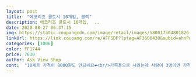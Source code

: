 ```yaml
---
layout: post 
title:  "에코리즈 쿨토시 10개입, 블랙" 
description: 에코리즈 쿨토시 10개입,  ..
date: 2020-08-27 06:37:15 
img: https://static.coupangcdn.com/image/retail/images/580017504801826-b773388e-ff7d-4994-b223-0cd61cd777b8.jpg 
linkUrl: https://link.coupang.com/re/AFFSDP?lptag=AF3600438&subid=ahnPublicAsk&pageKey=76819508&itemId=249272900&vendorItemId=3608297686&traceid=V0-113-328f4a9689d3d6fe 
categories: [1006] 
color: FF1744 
price: 7630 
author: Ask View Shop 
cont:  "10세트 가격이 8000원도 안되네요❤<br/>가족용으로 사려는데 사람이 3명이면 가격이 이거랑 별차이가 없더라고요<br/>개수는 10개,<br/>고무줄 부분이 늘어나면 그냥 흘러 내릴것 같아요.<br/><br/>고무줄부분이 다른 상품들보다 편하긴 하네요.<br/><br/>그래도 쉽게 벗을 수 있는 쿨토시를 선호합니다.<br/><br/>그래도 신축성이 있어서 진짜 둘레가 넓지 않은 이상 맞으실거예요.<br/><br/>그래서 냅다 구매했어요.<br/> 검은색은 더울것 같아서 반사나 잘 되라보 흰색으로 선택했어요<br/>그래서 넓은 쪽은 팔뚝, 좁은 쪽은 손목으로 가게 토시를 낍니다.<br/><br/>그런데 약간 냄새와 먼지가 나니까 빨아서 사용하세요ㅎㅎ<br/>근무지가 실내가 아닌 남편을 위해 구매했습니다<br/>길이는 저한테는 딱 맞는데요.<br/><br/>날씨는 덥고,<br/>남편이 착용감 좋고 예쁘다네요❤<br/>다만 단점은 무봉제가 아니라는 것.<br/><br/>다이소에서도 한개 23천원에 팔던데 그닥 ㅠ<br/>딱히 촉감은 나쁘지 않아요.<br/><br/>로켓배송이라 12시간도 안되어서 왔어요.<br/><br/>마침 날도 쨍쨍한데.<br/>.<br/>사용할 수 있겠네요.<br/><br/>바느질 상태도 나쁘지 않았습니다^^<br/>밴딩 부분이 쪼이지 않아서 살툭튀도 없을거 같습니다ㅋㅋ<br/>보통 개당 2000원 정도의 쿨토시를 구입하곤 했는데 10개 가격이 참으로 이뿌군요^^<br/>삐쩍 마른 남편이 착용하면 길이도 넉넉할거 같으네요<br/>살이 타는 건 싫고,<br/>세탁도 안해봐서 물빠짐 여부도 모르지만<br/>아주 얇은 타입은 아니구요.<br/><br/>아직 착용하고 실외에 나가보지 않았고<br/>얇아서 건조도 빠를거 같고 시원할거 같습니다<br/>올 여름에 남편 팔뚝살 안타게 해주는것만으로<br/>이 제품은 저렴한대신 봉제선이 있다는 것을 참고하셔야 합니다.<br/><br/>일단 제품 진짜 10개네요.<br/><br/>작업용으로 구매한 제품인만큼<br/>저는 만족스러울거 같습니다<br/>제가 팔에 끼웠는데 약간 팔뚝이 가는 편이라서 좀 헐렁하지만 잘 들어갑니다.<br/><br/>좋은점은 위 아래 둘레 길이가 달라요<br/>직업 특성상 고급 토시는 필요없구요 어느정도 자외선 차단해 주고 살타는거 방지하는 목적의 토시가 필요했거든요<br/>쪼이거나 답답한 느낌이 없어서 더 조았습니다<br/>통판이 아니고 봉제선이 있긴 한데 이가격에 애초에 통판은 기대도 안했으니까 당연한 거라고 생각하구요<br/>한팔뚝 하는 제가 먼저 착용해 봤는데 스판력도 좋고 복원력도 나쁘지 않았습니다<br/>" 
---
```

